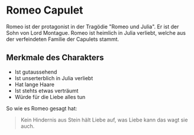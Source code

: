 # Romeo Capulet
Romeo ist der protagonist in der Tragödie "Romeo und Julia".  Er ist der Sohn von Lord Montague. 
Romeo ist heimlich in Julia verliebt, welche aus der verfeindeten Familie der Capulets stammt.

## Merkmale des Charakters
* Ist gutaussehend
* Ist unserterblich in Julia verliebt
* Hat lange Haare
* Ist stehts etwas verträumt
* Würde für die Liebe alles tun


So wie es Romeo gesagt hat:
> Kein Hindernis aus Stein hält Liebe auf, was Liebe kann das wagt sie auch.
